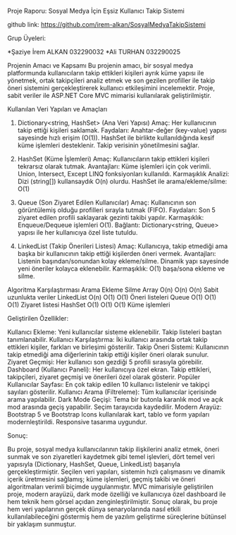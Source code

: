 Proje Raporu: Sosyal Medya İçin Eşsiz Kullanıcı Takip Sistemi

github link:
https://github.com/irem-alkan/SosyalMedyaTakipSistemi

Grup Üyeleri:

*Şaziye İrem ALKAN 032290032
*Ali TURHAN 032290025

 Projenin Amacı ve Kapsamı
Bu projenin amacı, bir sosyal medya platformunda kullanıcıların takip ettikleri kişileri ayrık küme yapısı ile yönetmek, ortak takipçileri analiz etmek ve son gezilen profiller ile takip öneri sistemini gerçekleştirerek kullanıcı etkileşimini incelemektir. 
Proje, sabit veriler ile ASP.NET Core MVC mimarisi kullanılarak geliştirilmiştir.

 Kullanılan Veri Yapıları ve Amaçları
 
1. Dictionary<string, HashSet>  (Ana Veri Yapısı)
Amaç: Her kullanıcının takip ettiği kişileri saklamak.
Faydaları:
Anahtar-değer (key-value) yapısı sayesinde hızlı erişim (O(1)).
HashSet ile birlikte kullanıldığında kesif küme işlemleri desteklenir.
Takip verisinin yönetilmesini sağlar.

2. HashSet  (Küme İşlemleri)
Amaç: Kullanıcıların takip ettikleri kişileri tekrarsız olarak tutmak.
Avantajları:
Küme işlemleri için çok verimli.
Union, Intersect, Except LINQ fonksiyonları kullanıldı.
Karmaşıklık Analizi:
Dizi (string[]) kullansaydık O(n) olurdu.
HashSet ile arama/ekleme/silme: O(1)

3. Queue  (Son Ziyaret Edilen Kullanıcılar)
Amaç: Kullanıcının son görüntülemiş olduğu profilleri sırayla tutmak (FIFO).
Faydaları:
Son 5 ziyaret edilen profili saklayarak gezinti takibi yapılır.
Karmaşıklık: Enqueue/Dequeue işlemleri O(1).
Bağlantı: Dictionary<string, Queue<string>> yapısı ile her kullanıcıya özel liste tutuldu.

4. LinkedList  (Takip Önerileri Listesi)
Amaç: Kullanıcıya, takip etmediği ama başka bir kullanıcının takip ettiği kişilerden öneri vermek.
Avantajları:
Listenin başından/sonundan kolay ekleme/silme.
Dinamik yapı sayesinde yeni öneriler kolayca eklenebilir.
Karmaşıklık: O(1) başa/sona ekleme ve silme.

Algoritma Karşılaştırması
               Arama  Ekleme Silme
Array           O(n)   O(n)  O(n)  Sabit uzunlukta veriler
LinkedList      O(n)   O(1)  O(1)  Öneri listeleri
Queue           O(1)   O(1)  O(1)  Ziyaret listesi
HashSet         O(1)   O(1)  O(1)  Küme işlemleri

Geliştirilen Özellikler:

Kullanıcı Ekleme: Yeni kullanıcılar sisteme eklenebilir. Takip listeleri baştan tanımlanabilir.
Kullanıcı Karşılaştırma: İki kullanıcı arasında ortak takip ettikleri kişiler, farkları ve birleşimi gösterilir.
Takip Öneri Sistemi: Kullanıcının takip etmediği ama diğerlerinin takip ettiği kişiler öneri olarak sunulur.
Ziyaret Geçmişi: Her kullanıcı son gezdiği 5 profili sırasıyla görebilir.
Dashboard (Kullanıcı Paneli): Her kullanıcıya özel ekran. Takip ettikleri, takipçileri, ziyaret geçmişi ve önerileri özel olarak gösterir.
Popüler Kullanıcılar Sayfası: En çok takip edilen 10 kullanıcı listelenir ve takipçi sayıları gösterilir.
Kullanıcı Arama (Filtreleme): Tüm kullanıcılar içerisinde arama yapılabilir.
Dark Mode Geçişi: Tema bir butonla karanlık mod ve açık mod arasında geçiş yapabilir. Seçim tarayıcıda kaydedilir.
Modern Arayüz: Bootstrap 5 ve Bootstrap Icons kullanılarak kart, tablo ve form yapıları modernleştirildi. Responsive tasarıma uygundur.

Sonuç:

Bu proje, sosyal medya kullanıcılarının takip ilişkilerini analiz etmek, öneri sunmak ve son ziyaretleri kaydetmek gibi temel işlevleri, dört temel veri yapısıyla (Dictionary, HashSet, Queue, LinkedList) başarıyla gerçekleştirmiştir.
Seçilen veri yapıları, sistemin hızlı çalışmasını ve dinamik içerik üretmesini sağlamış; küme işlemleri, geçmiş takibi ve öneri algoritmaları verimli biçimde uygulanmıştır. MVC mimarisiyle geliştirilen proje, modern arayüzü, dark mode özelliği ve kullanıcıya özel dashboard ile hem teknik hem görsel açıdan zenginleştirilmiştir.
Sonuç olarak, bu proje hem veri yapılarının gerçek dünya senaryolarında nasıl etkili kullanılabileceğini göstermiş hem de yazılım geliştirme süreçlerine bütünsel bir yaklaşım sunmuştur.

